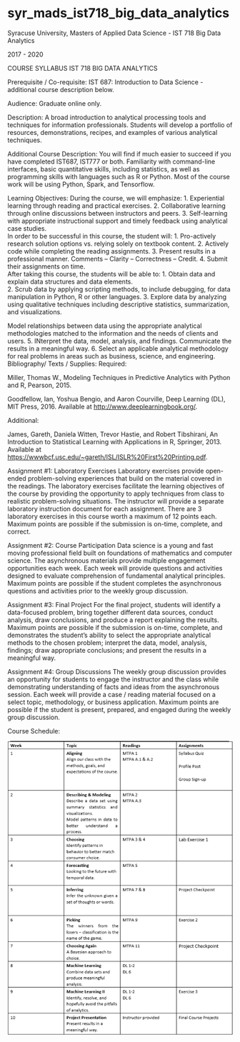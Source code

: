 # syr_mads_ist718_big_data_analytics
Syracuse University, Masters of Applied Data Science - IST 718 Big Data Analytics

2017 - 2020

COURSE SYLLABUS  IST 718 BIG DATA ANALYTICS 

Prerequisite / Co-requisite:  IST 687:  Introduction to Data Science - additional course description below. 
 
Audience: Graduate online only. 
 
Description: A broad introduction to analytical processing tools and techniques for information professionals.  Students will develop a portfolio of resources, demonstrations, recipes, and examples of various analytical techniques.    
 
Additional Course Description:  You will find if much easier to succeed if you have completed IST687, IST777 or both.  Familiarity with command-line interfaces, basic quantitative skills, including statistics, as well as programming skills with languages such as R or Python.  Most of the course work will be using Python, Spark, and Tensorflow. 

Learning Objectives: During the course, we will emphasize:  1. Experiential learning through reading and practical exercises.  2. Collaborative learning through online discussions between instructors and peers.  3. Self-learning with appropriate instructional support and timely feedback using analytical case studies.  
In order to be successful in this course, the student will:  1. Pro-actively research solution options vs. relying solely on textbook content.  2. Actively code while completing the reading assignments.  3. Present results in a professional manner.  Comments – Clarity – Correctness – Credit.   4. Submit their assignments on time.  
After taking this course, the students will be able to: 1. Obtain data and explain data structures and data elements.  
2. Scrub data by applying scripting methods, to include debugging, for data manipulation in Python, R or other languages.  3. Explore data by analyzing using qualitative techniques including descriptive statistics, summarization, and visualizations.  

Model relationships between data using the appropriate analytical methodologies matched to the information and the needs of clients and users.  5. INterpret the data, model, analysis, and findings.  Communicate the results in a meaningful way.  6. Select an applicable analytical methodology for real problems in areas such as business, science, and engineering.  
Bibliography/ Texts / Supplies: Required:  
 
Miller, Thomas W., Modeling Techniques in Predictive Analytics with Python and R, Pearson, 2015. 
 
Goodfellow, Ian, Yoshua Bengio, and Aaron Courville, Deep Learning (DL), MIT Press, 2016.  Available at http://www.deeplearningbook.org/. 
 
Additional: 
 
James, Gareth, Daniela Witten, Trevor Hastie, and Robert Tibshirani, An Introduction to Statistical Learning with Applications in R, Springer, 2013.  Available at https://wwwbcf.usc.edu/~gareth/ISL/ISLR%20First%20Printing.pdf.  

Assignment #1:  Laboratory Exercises  Laboratory exercises provide open-ended problem-solving experiences that build on the material covered in the readings.  The laboratory exercises facilitate the learning objectives of the course by providing the opportunity to apply techniques from class to realistic problem-solving situations.  The instructor will provide a separate laboratory instruction document for each assignment.  There are 3 laboratory exercises in this course worth a maximum of 12 points each.  Maximum points are possible if the submission is on-time, complete, and correct.  
 
Assignment #2:  Course Participation  Data science is a young and fast moving professional field built on foundations of mathematics and computer science.  The asynchronous materials provide multiple engagement opportunities each week.  Each week will provide questions and activities designed to evaluate comprehension of fundamental analytical principles.  Maximum points are possible if the student completes the asynchronous questions and activities prior to the weekly group discussion.   
 
Assignment #3:  Final Project  For the final project, students will identify a data-focused problem, bring together different data sources, conduct analysis, draw conclusions, and produce a report explaining the results.  Maximum points are possible if the submission is on-time, complete, and demonstrates the student’s ability to select the appropriate analytical methods to the chosen problem; interpret the data, model, analysis, findings; draw appropriate conclusions; and present the results in a meaningful way.  
 
Assignment #4: Group Discussions The weekly group discussion provides an opportunity for students to engage the instructor and the class while demonstrating understanding of facts and ideas from the asynchronous session.  Each week will provide a case / reading material focused on a select topic, methodology, or business application.  Maximum points are possible if the student is present, prepared, and engaged during the weekly group discussion.   

Course Schedule:

![Schedule](./images/schedule.png)
